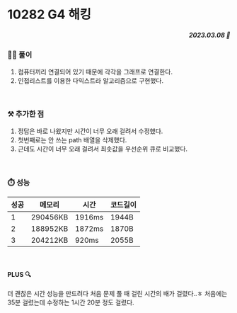 # 10282 G4 해킹
##### <p align="right"> 2023.03.08 📆 </p>

 
### 👩‍🏫 풀이
1. 컴퓨터끼리 연결되어 있기 때문에 각각을 그래프로 연결한다.
2. 인접리스트를 이용한 다익스트라 알고리즘으로 구현했다.

<br>

### ⚒️ 추가한 점
1. 정답은 바로 나왔지만 시간이 너무 오래 걸려서 수정했다.
2. 첫번째로는 안 쓰는 path 배열을 삭제했다.
3. 근데도 시간이 너무 오래 걸려서 최솟값을 우선순위 큐로 비교했다.

<br>

### ⏱️ 성능
<!-- 테이블 -->
성공 |메모리 | 시간 | 코드길이
---|---|---|---|
1|290456KB|1916ms|1944B
2|188952KB|1872ms|1870B
3|204212KB|920ms|2055B

<br>

#### PLUS 🔍
더 괜찮은 시간 성능을 만드려다 처음 문제 풀 때 걸린 시간의 배가 걸렸다..ㅎ
처음에는 35분 걸렸는데 수정하는 1시간 20분 정도 걸렸다.
